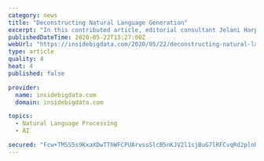 ```yaml
---
category: news
title: "Deconstructing Natural Language Generation"
excerpt: "In this contributed article, editorial consultant Jelani Harper discusses how Natural Language Generation (NLG) is rapidly becoming one of the most desired capabilities in the Natural Language Processing stack."
publishedDateTime: 2020-05-22T15:27:00Z
webUrl: "https://insidebigdata.com/2020/05/22/deconstructing-natural-language-generation/"
type: article
quality: 4
heat: 4
published: false

provider:
  name: insidebigdata.com
  domain: insidebigdata.com

topics:
  - Natural Language Processing
  - AI

secured: "Fcw+TMSS5s9KxaXDwTThWFCPUArvssSlcB5nKJV2l1sjBuG7lRFCvqRd2plnHOIBr19Wiv+opkd7vBBbNb4RoHxIjcooupfeFVj6F168JrZhivug6Ba5vudQ9w/SGQXpnsRb33euBwZgWPUY19RqdYdqu25khzSBz2FSbfvO5jcW5OE6yWfAjHprqgUP91vV8DhbdNZZ2kSL2dBlu9+LpUqC/EqZ/OhqdbC/8bJlU4cOWGPA8MI9JV5pvVrjDmXQKw4npOuMjYirCtIi6LpRYyffsr1LlYRrTNA78uDK3YacgNCkKjIbCzGqSuTMqo6dTJEGKsXeXnah07V1daQTmugPYhs6us13ZJFEAWXO0t3YPDooRqMcpmyvUx1vahJyqydzupbdb2NmT1JBM7i5CxtePfuPi4zzhSSh/1H/IU2zO1M4SduY2Iip6snDT1wL88LWpVDABc7dO6bFCIwXGwvNRsErdMTz9bzuamm1b14=;gpJajMIPwQtYCo+1QCdpHw=="
---
```


